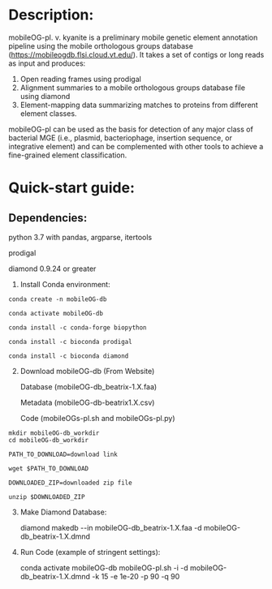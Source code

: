 # Description:

mobileOG-pl. v. kyanite is a preliminary mobile genetic element annotation pipeline using the mobile orthologous groups database (https://mobileogdb.flsi.cloud.vt.edu/). It takes a set of contigs or long reads as input and produces:

1)	Open reading frames using prodigal
2)	Alignment summaries to a mobile orthologous groups database file using diamond
3)	Element-mapping data summarizing matches to proteins from different element classes. 

mobileOG-pl can be used as the basis for detection of any major class of bacterial MGE (i.e., plasmid, bacteriophage, insertion sequence, or integrative element) and can be complemented with other tools to achieve a fine-grained element classification.  


# Quick-start guide:
## Dependencies: 

python 3.7 with pandas, argparse, itertools

prodigal 

diamond 0.9.24 or greater

1.	 Install Conda environment:

	conda create -n mobileOG-db

	conda activate mobileOG-db

	conda install -c conda-forge biopython

	conda install -c bioconda prodigal
	
	conda install -c bioconda diamond

2.	 Download mobileOG-db (From Website)
	
		Database (mobileOG-db_beatrix-1.X.faa)
	
		Metadata (mobileOG-db-beatrix1.X.csv)
	
		Code (mobileOGs-pl.sh and mobileOGs-pl.py)

	mkdir mobileOG-db_workdir
	cd mobileOG-db_workdir

	PATH_TO_DOWNLOAD=download link

	wget $PATH_TO_DOWNLOAD 

	DOWNLOADED_ZIP=downloaded zip file

	unzip $DOWNLOADED_ZIP

3. 	Make Diamond Database:

	diamond makedb --in mobileOG-db_beatrix-1.X.faa -d mobileOG-db_beatrix-1.X.dmnd

4. 	Run Code (example of stringent settings):

	conda activate mobileOG-db
	mobileOG-pl.sh -i <contigs> -d mobileOG-db_beatrix-1.X.dmnd -k 15 -e 1e-20 -p 90 -q 90

	
